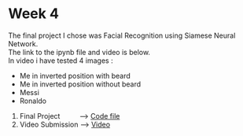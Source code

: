 # Week 4
The final project I chose was Facial Recognition using Siamese Neural Network. <br>
The link to the ipynb file and video is below. <br>
In video i have tested 4 images :
- Me in inverted position with beard
- Me in inverted position without beard
- Messi
- Ronaldo

1. Final Project &nbsp; &nbsp; &nbsp; &nbsp; &nbsp;--> [Code file](https://github.com/Galacterzz/LS-ML-22b2181-2024-/blob/main/Week%204/Final%20Project.ipynb)
2. Video Submission --> [Video](https://github.com/Galacterzz/LS-ML-22b2181-2024-/blob/main/Week%204/Facial%20recognition%20video.webm)
